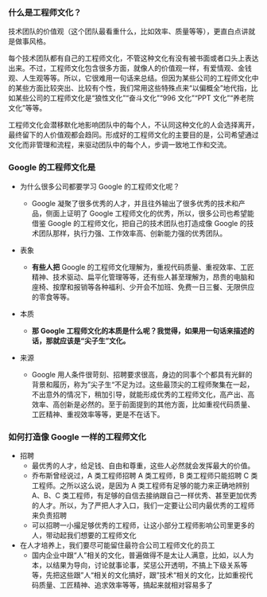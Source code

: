 ### 什么是工程师文化？
技术团队的价值观（这个团队最看重什么，比如效率、质量等等），更直白点讲就是做事风格。

每个技术团队都有自己的工程师文化，不管这种文化有没有被书面或者口头上表达出来。不过，工程师文化包含很多方面，就像人的价值观一样，有爱情观、金钱观、人生观等等。所以，它很难用一句话来总结。但因为某些公司的工程师文化中的某些方面比较突出、比较有个性，我们常用这些特殊点来“以偏概全”地代指，比如某些公司的工程师文化是“狼性文化”“奋斗文化”“996 文化”“PPT 文化”“养老院文化”等等。

工程师文化会潜移默化地影响团队中的每个人，不认同这种文化的人会选择离开，最终留下的人价值观都会趋同。形成好的工程师文化的主要目的是，公司希望通过文化而非管理和流程，来驱动团队中的每个人，步调一致地工作和交流。


### Google 的工程师文化是
- 为什么很多公司都要学习 Google 的工程师文化呢？
	- Google 凝聚了很多优秀的人才，并且往外输出了很多优秀的技术和产品，侧面上证明了 Google 工程师文化的优秀，所以，很多公司也希望能借鉴 Google 的工程师文化，把自己的技术团队也打造成像 Google 的技术团队那样，执行力强、工作效率高、创新能力强的优秀团队。
- 表象
	- **有些人把** Google 的工程师文化理解为，重视代码质量、重视效率、工匠精神、技术驱动、扁平化管理等等，还有些人甚至理解为，昂贵的电脑和座椅、按摩和报销等各种福利、少开会不加班、免费一日三餐、无限供应的零食等等。

- 本质
	- **那 Google 工程师文化的本质是什么呢？我觉得，如果用一句话来描述的话，那就应该是“尖子生”文化。**
	
- 来源
	- Google 用人条件很苛刻、招聘要求很高，身边的同事个个都具有光鲜的背景和履历，称为”尖子生“不足为过。这些最顶尖的工程师聚集在一起，不出意外的情况下，稍加引导，就能形成优秀的工程师文化，高产出、高效率、高创新是必然的。至于前面提到的其他方面，比如重视代码质量、工匠精神、重视效率等等，更是不在话下。
### 如何打造像 Google 一样的工程师文化
- 招聘
	- 最优秀的人才，给足钱、自由和尊重，这些人必然就会发挥最大的价值。
	- 乔布斯曾经说过，A 类工程师招聘 A 类工程师，B 类工程师只能招聘 C 类工程师。之所以这么说，是因为 A 类工程师有足够的能力来正确地辨别 A、B、C 类工程师，有足够的自信去接纳跟自己一样优秀、甚至更加优秀的人才。所以，为了严把人才入口，我们一定要让公司内最优秀的工程师来负责招聘
	- 可以招聘一小撮足够优秀的工程师，让这小部分工程师影响公司里更多的人，带动起我们想要的工程师文化
- 在人才培养上，我们要尽可能留住最符合公司工程师文化的员工
	- 国内企业中跟“人”相关的文化，普遍做得不是太让人满意，比如，以人为本，以结果为导向，讨论就事论事，奖惩公开透明，不搞上下级关系等等，先把这些跟”人“相关的文化搞好，跟”技术“相关的文化，比如重视代码质量、工匠精神、追求效率等等，搞起来就相对容易多了
